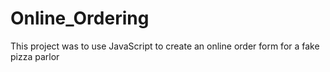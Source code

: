 # Online_Ordering
This project was to use JavaScript to create an online order form for a fake pizza parlor
